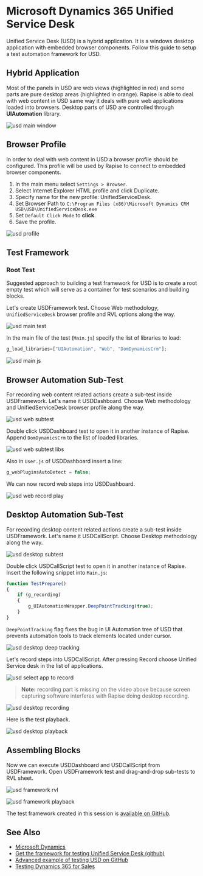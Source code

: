 # Microsoft Dynamics 365 Unified Service Desk

Unified Service Desk (USD) is a hybrid application. It is a windows desktop application with embedded browser components. Follow this guide to setup a test automation framework for USD.

## Hybrid Application

Most of the panels in USD are web views (highlighted in red) and some parts are pure desktop areas (highlighted in orange). Rapise is able to deal with web content in USD same way it deals with pure web applications loaded into browsers. Desktop parts of USD are controlled through **UIAutomation** library.

![usd main window](./img/usdmainwindow.png)

## Browser Profile

In order to deal with web content in USD a browser profile should be configured.  This profile will be used by Rapise to connect to embedded browser components.

1. In the main menu select `Settings > Browser`.
2. Select Internet Explorer HTML profile and click Duplicate.
3. Specify name for the new profile: UnifiedServiceDesk.
4. Set Browser Path to `C:\Program Files (x86)\Microsoft Dynamics CRM USD\USD\UnifiedServiceDesk.exe`
5. Set `Default Click Mode` to **click**.
6. Save the profile.

![usd profile](./img/usdprofile.gif)

## Test Framework

### Root Test

Suggested approach to building a test framework for USD is to create a root empty test which will serve as a container for test scenarios and building blocks.

Let's create USDFramework test. Choose Web methodology, `UnifiedServiceDesk` browser profile and RVL options along the way.

![usd main test](./img/usdmaintest.gif)

In the main file of the test (`Main.js`) specify the list of libraries to load:

```javascript
g_load_libraries=["UIAutomation", "Web", "DomDynamicsCrm"];
```

![usd main js](./img/usdmainjs.png)

## Browser Automation Sub-Test

For recording web content related actions create a sub-test inside USDFramework. Let's name it USDDashboard. Choose Web methodology and UnifiedServiceDesk browser profile along the way.

![usd web subtest](./img/usdwebsubtest.gif)

Double click USDDashboard test to open it in another instance of Rapise. Append `DomDynamicsCrm` to the list of loaded libraries.

![usd web subtest libs](./img/usdwebsubtestlibs.gif)

Also in `User.js` of USDDashboard insert a line:

```javascript
g_webPluginsAutoDetect = false;
```

We can now record web steps into USDDashboard.

![usd web record play](./img/usdwebrecordplay.gif)

## Desktop Automation Sub-Test

For recording desktop content related actions create a sub-test inside USDFramework. Let's name it USDCallScript. Choose Desktop methodology along the way.

![usd desktop subtest](./img/usddesktopsubtest.gif)

Double click USDCallScript test to open it in another instance of Rapise. Insert the following snippet into `Main.js`:

```javascript
function TestPrepare()
{
    if (g_recording)
    {
        g_UIAutomationWrapper.DeepPointTracking(true);
    }
}
```

`DeepPointTracking` flag fixes the bug in UI Automation tree of USD that prevents automation tools to track elements located under cursor.

![usd desktop deep tracking](./img/usddesktopdeeptracking.gif)

Let's record steps into USDCallScript. After pressing Record choose Unified Service desk in the list of applications.

![usd select app to record](./img/usdselectapptorecord.png)

> **Note:** recording part is missing on the video above because screen capturing software interferes with Rapise doing desktop recording.

![usd desktop recording](./img/usddesktoprecording.png)

Here is the test playback.

![usd desktop playback](./img/usddesktopplayback.gif)

## Assembling Blocks

Now we can execute USDDashboard and USDCallScript from USDFramework. Open USDFramework test and drag-and-drop sub-tests to RVL sheet.

![usd framework rvl](./img/usdframeworkrvl.png)

![usd framework playback](./img/usdframeworkplayback.gif)

The test framework created in this session is [available on GitHub](https://github.com/Inflectra/rapise-framework-examples/tree/master/USDFramework).

## See Also

- [Microsoft Dynamics](microsoft_dynamics.md)
- [Get the framework for testing Unified Service Desk (github)](https://github.com/Inflectra/rapise-unified-service-desk)
- [Advanced example of testing USD on GitHub](https://github.com/Inflectra/rapise-dynamics365-samples/tree/master/UnifiedServiceDesk)
- [Testing Dynamics 365 for Sales](dynamics_crm.md)
